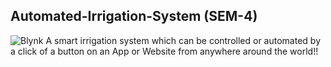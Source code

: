 ## Automated-Irrigation-System (SEM-4)
![Blynk](https://user-images.githubusercontent.com/109813112/234571425-1e505d78-b503-4cd2-9134-9eb14e4191fd.png)
A smart irrigation system which can be controlled or automated by a click of a button on an App or Website from anywhere around the world!! 
